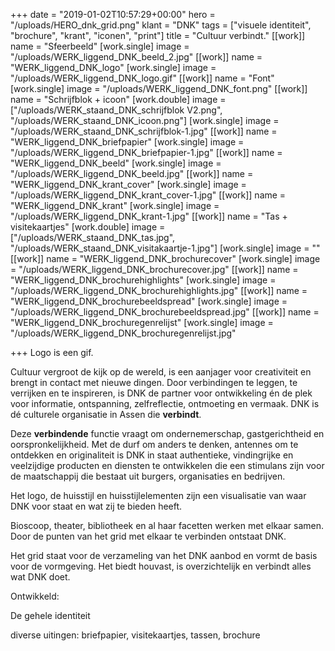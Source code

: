 +++
date = "2019-01-02T10:57:29+00:00"
hero = "/uploads/HERO_dnk_grid.png"
klant = "DNK"
tags = ["visuele identiteit", "brochure", "krant", "iconen", "print"]
title = "Cultuur verbindt."
[[work]]
name = "Sfeerbeeld"
[work.single]
image = "/uploads/WERK_liggend_DNK_beeld_2.jpg"
[[work]]
name = "WERK_liggend_DNK_logo"
[work.single]
image = "/uploads/WERK_liggend_DNK_logo.gif"
[[work]]
name = "Font"
[work.single]
image = "/uploads/WERK_liggend_DNK_font.png"
[[work]]
name = "Schrijfblok + icoon"
[work.double]
image = ["/uploads/WERK_staand_DNK_schrijfblok V2.png", "/uploads/WERK_staand_DNK_icoon.png"]
[work.single]
image = "/uploads/WERK_staand_DNK_schrijfblok-1.jpg"
[[work]]
name = "WERK_liggend_DNK_briefpapier"
[work.single]
image = "/uploads/WERK_liggend_DNK_briefpapier-1.jpg"
[[work]]
name = "WERK_liggend_DNK_beeld"
[work.single]
image = "/uploads/WERK_liggend_DNK_beeld.jpg"
[[work]]
name = "WERK_liggend_DNK_krant_cover"
[work.single]
image = "/uploads/WERK_liggend_DNK_krant_cover-1.jpg"
[[work]]
name = "WERK_liggend_DNK_krant"
[work.single]
image = "/uploads/WERK_liggend_DNK_krant-1.jpg"
[[work]]
name = "Tas + visitekaartjes"
[work.double]
image = ["/uploads/WERK_staand_DNK_tas.jpg", "/uploads/WERK_staand_DNK_visitakaartje-1.jpg"]
[work.single]
image = ""
[[work]]
name = "WERK_liggend_DNK_brochurecover"
[work.single]
image = "/uploads/WERK_liggend_DNK_brochurecover.jpg"
[[work]]
name = "WERK_liggend_DNK_brochurehighlights"
[work.single]
image = "/uploads/WERK_liggend_DNK_brochurehighlights.jpg"
[[work]]
name = "WERK_liggend_DNK_brochurebeeldspread"
[work.single]
image = "/uploads/WERK_liggend_DNK_brochurebeeldspread.jpg"
[[work]]
name = "WERK_liggend_DNK_brochuregenrelijst"
[work.single]
image = "/uploads/WERK_liggend_DNK_brochuregenrelijst.jpg"

+++
Logo is een gif.

Cultuur vergroot de kijk op de wereld, is een aanjager voor creativiteit en brengt in contact met nieuwe dingen. Door verbindingen te leggen, te verrijken en te inspireren, is DNK de partner voor ontwikkeling én de plek voor informatie, ontspanning, zelfreflectie, ontmoeting en vermaak. DNK is dé culturele organisatie in Assen die **verbindt**.

Deze **verbindende** functie vraagt om ondernemerschap, gastgerichtheid en oorspronkelijkheid. Met de durf om anders te denken, antennes om te ontdekken en originaliteit is DNK in staat authentieke, vindingrijke en veelzijdige producten en diensten te ontwikkelen die een stimulans zijn voor de maatschappij die bestaat uit burgers, organisaties en bedrijven.

Het logo, de huisstijl en huisstijlelementen zijn een visualisatie van waar DNK voor staat en wat zij te bieden heeft.

Bioscoop, theater, bibliotheek en al haar facetten werken met elkaar samen. Door de punten van het grid met elkaar te verbinden ontstaat DNK.

Het grid staat voor de verzameling van het DNK aanbod en vormt de basis voor de vormgeving. Het biedt houvast, is overzichtelijk en verbindt alles wat DNK doet.

Ontwikkeld:

De gehele identiteit

diverse uitingen: briefpapier, visitekaartjes, tassen, brochure